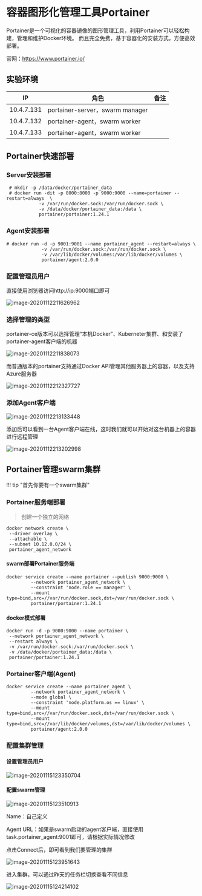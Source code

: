 # 容器图形化管理工具Portainer

Portainer是一个可视化的容器镜像的图形管理工具，利用Portainer可以轻松构建，管理和维护Docker环境。 而且完全免费，基于容器化的安装方式，方便高效部署。

官网：https://www.portainer.io/



## 实验环境

| IP         | 角色                            | 备注 |
| ---------- | ------------------------------- | ---- |
| 10.4.7.131 | portainer-server，swarm manager |      |
| 10.4.7.132 | portainer-agent，swarm worker   |      |
| 10.4.7.133 | portainer-agent，swarm worker   |      |



## Portainer快速部署

### Server安装部署

```shell
 # mkdir -p /data/docker/portainer_data
 # docker run -dit -p 8000:8000 -p 9000:9000 --name=portainer --restart=always  \
            -v /var/run/docker.sock:/var/run/docker.sock \
            -v /data/docker/portainer_data:/data \
            portainer/portainer:1.24.1
```

### Agent安装部署

```shell
# docker run -d -p 9001:9001 --name portainer_agent --restart=always \
             -v /var/run/docker.sock:/var/run/docker.sock \
             -v /var/lib/docker/volumes:/var/lib/docker/volumes \
             portainer/agent:2.0.0
```



### 配置管理员用户

直接使用浏览器访问http://ip:9000端口即可

![image-20201112211626962](../../images/image-20201112211626962.png)

### 选择管理的类型

portainer-ce版本可以选择管理“本机Docker”、Kuberneter集群、和安装了portainer-agent客户端的机器

![image-20201112211838073](../../images/image-20201112211838073.png)



而普通版本的portainer支持通过Docker API管理其他服务器上的容器，以及支持Azure服务器

![image-20201112212327727](../../images/image-20201112212327727.png)



### 添加Agent客户端

![image-20201112213133448](../../images/image-20201112213133448.png)

添加后可以看到一台Agent客户端在线，这时我们就可以开始对这台机器上的容器进行远程管理

![image-20201112213202998](../../images/image-20201112213202998.png)





## Portainer管理swarm集群

!!! tip "首先你要有一个swarm集群"

### Portainer服务端部署

> 创建一个独立的网络

```
docker network create \
 --driver overlay \
 --attachable \
 --subnet 10.12.0.0/24 \
 portainer_agent_network
```



#### swarm部署Portainer服务端

```shell
docker service create --name portainer --publish 9000:9000 \
         --network portainer_agent_network \
         --constraint 'node.role == manager' \
         --mount type=bind,src=//var/run/docker.sock,dst=/var/run/docker.sock \
         portainer/portainer:1.24.1

```

#### docker模式部署

```shell
docker run -d -p 9000:9000 --name portainer \
 --network portainer_agent_network \
 --restart always \
 -v /var/run/docker.sock:/var/run/docker.sock \
 -v /data/docker/portainer_data:/data \
 portainer/portainer:1.24.1
```



### Portainer客户端(Agent)

```shell
docker service create --name portainer_agent \
         --network portainer_agent_network \
         --mode global \
         --constraint 'node.platform.os == linux' \
         --mount type=bind,src=//var/run/docker.sock,dst=/var/run/docker.sock \
         --mount type=bind,src=//var/lib/docker/volumes,dst=/var/lib/docker/volumes \
         portainer/agent:2.0.0
```



### 配置集群管理

#### 设置管理员用户

![image-20201115123350704](../../images/image-20201115123350704.png)

#### 配置swarm管理

![image-20201115123510913](../../images/image-20201115123510913.png)

Name：自己定义

Agent URL：如果是swarm启动的agent客户端，直接使用task.portainer_agent:9001即可，请根据实际情况修改

点击Connect后，即可看到我们要管理的集群

![image-20201115123951643](../../images/image-20201115123951643.png)



进入集群，可以通过昨天的任务栏切换查看不同信息

![image-20201115124214102](../../images/image-20201115124214102.png)